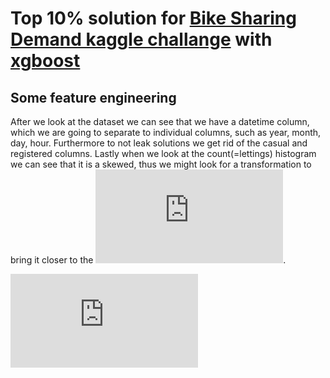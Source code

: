 # Top 10% solution for [Bike Sharing Demand kaggle challange](https://www.kaggle.com/c/bike-sharing-demand) with [xgboost](https://xgboost.readthedocs.io/en/latest/)


## Some feature engineering

After we look at the dataset we can see that we have a datetime column, which we are going to separate to individual columns, such as year, month, day, hour. Furthermore to not leak solutions we get rid of the casual and registered columns. Lastly when we look at the count(=lettings) histogram we can see that it is a skewed, thus we might look for a transformation to bring it closer to the ![normal distribution](https://github.com/eugeniodintino/xgboost_bike_demand/blob/master/log_lettings.pdf).

![skewed](https://github.com/eugeniodintino/xgboost_bike_demand/blob/master/lettings.pdf "a")

